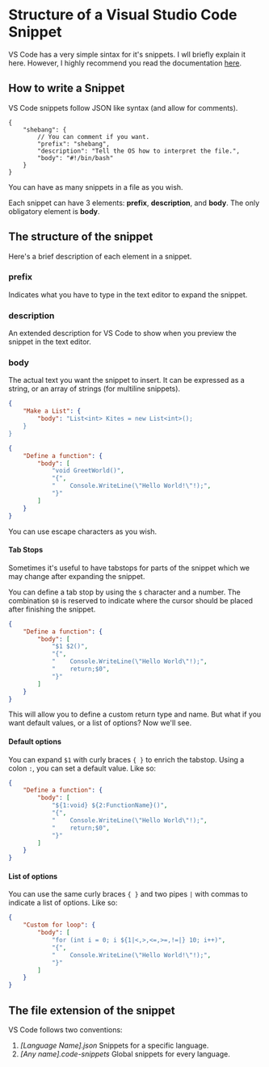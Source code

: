 # Structure of a Visual Studio Code Snippet

VS Code has a very simple sintax for it's snippets. I wll briefly explain it
here. However, I highly recommend you read the documentation
[here](https://code.visualstudio.com/docs/editor/userdefinedsnippets).

## How to write a Snippet
VS Code snippets follow JSON like syntax (and allow for comments).

```jsonc
{
    "shebang": {
        // You can comment if you want.
        "prefix": "shebang",
        "description": "Tell the OS how to interpret the file.",
        "body": "#!/bin/bash"
    }
}
```

You can have as many snippets in a file as you wish.

Each snippet can have 3 elements: **prefix**, **description**, and **body**.
The only obligatory element is **body**.

## The structure of the snippet

Here's a brief description of each element in a snippet.

### prefix

Indicates what you have to type in the text editor to expand the snippet.

### description

An extended description for VS Code to show when you preview the snippet in
the text editor.

### body

The actual text you want the snippet to insert. It can be expressed as a
string, or an array of strings (for multiline snippets).

```json
{
    "Make a List": {
        "body": "List<int> Kites = new List<int>();
    }
}
```

```json
{
    "Define a function": {
        "body": [
            "void GreetWorld()",
            "{",
            "    Console.WriteLine(\"Hello World!\"!);",
            "}"
        ]
    }
}
```

You can use escape characters as you wish.

#### Tab Stops

Sometimes it's useful to have tabstops for parts of the snippet which we may
change after expanding the snippet.

You can define a tab stop by using the `$` character and a number. The
combination `$0` is reserved to indicate where the cursor should be placed
after finishing the snippet.

```json
{
    "Define a function": {
        "body": [
            "$1 $2()",
            "{",
            "    Console.WriteLine(\"Hello World\"!);",
            "    return;$0",
            "}"
        ]
    }
}
```

This will allow you to define a custom return type and name. But what if you
want default values, or a list of options? Now we'll see.

#### Default options

You can expand `$1` with curly braces `{ }` to enrich the tabstop. Using a
colon `:`, you can set a default value. Like so:

```json
{
    "Define a function": {
        "body": [
            "${1:void} ${2:FunctionName}()",
            "{",
            "    Console.WriteLine(\"Hello World\"!);",
            "    return;$0",
            "}"
        ]
    }
}
```

#### List of options

You can use the same curly braces `{ }` and two pipes `|` with commas to
indicate a list of options. Like so:

```json
{
    "Custom for loop": {
        "body": [
            "for (int i = 0; i ${1|<,>,<=,>=,!=|} 10; i++)",
            "{",
            "    Console.WriteLine(\"Hello World!\"!);",
            "}"
        ]
    }
}
```

## The file extension of the snippet

VS Code follows two conventions:

1. *\[Language Name\].json* Snippets for a specific language.
1. *\[Any name\].code-snippets* Global snippets for every language.
